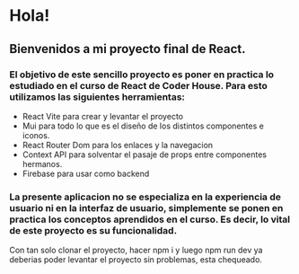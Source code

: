 # Hola!

## Bienvenidos a mi proyecto final de React.

### El objetivo de este sencillo proyecto es poner en practica lo estudiado en el curso de React de Coder House. Para esto utilizamos las siguientes herramientas:
+ React Vite para crear y levantar el proyecto
+ Mui para todo lo que es el diseño de los distintos componentes e iconos.
+ React Router Dom para los enlaces y la navegacion
+ Context API para solventar el pasaje de props entre componentes hermanos.
+ Firebase para usar como backend

### La presente aplicacion no se especializa en la experiencia de usuario ni en la interfaz de usuario, simplemente se ponen en practica los conceptos aprendidos en el curso. Es decir, lo vital de este proyecto es su funcionalidad.

Con tan solo clonar el proyecto, hacer npm i y luego npm run dev ya deberias poder levantar el proyecto sin problemas, esta chequeado.


